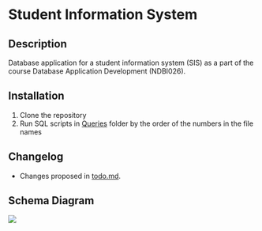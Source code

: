 # Student Information System

## Description
Database application for a student information system (SIS) as a part of the course Database Application Development (NDBI026).

## Installation
1. Clone the repository
2. Run SQL scripts in [Queries](./Queries/) folder by the order of the numbers in the file names

## Changelog
- Changes proposed in [todo.md](./todo.md).

## Schema Diagram
[![](https://mermaid.ink/svg/pako:eNrtWltv2jAU_iuRn1aJIm7hEml7WbeXaRJSpz1MSJGbGIhKEmQ7pQz473OuJNiOTZtKtIOn4nw-3_E53zm2aXbACV0ELIDwnQcXGPqzwEg-s2AGooHZH0-G3XF7ijAJ2YixS58HkY-w5xjrZNz2XGMGpj9mIJ8df54gdpYQfzI7NwbyobdiGDkigD6qBZAICzGz4MB8rXj7C0FniTDvLk0f5P62jO8Sn7uM0EULjOQ-9RhkvQwDZDPrDwjLgaZ5Y2zQA_FovbVwPvccrQVOcZjkis9H-kCdEGEocytuhCH1WF63CGKi49A9jVwUUN4hkj6QR1zouQwUW9smXnFOuZBFF7q-R0jsefJViGEsbpQuTwxCjufDlbFYw9psEQppRGohTB0htiVAQRS_hhEmiA-ik4y_MqkORq5H6x1ewWARwQWq17KLiIO9dRxCKRtBPiJUUBU5YAExzHUhS7cPn20HrqHj0a1-3ZMX1L040jxOQPotwOFq5b9O_SreRKmoYMqVO5WYizWO9BVn37PouNFKKT3eMeoxyTGFY2onf_I-JcMocGXPi6YDt3Y4tzcIPSpkvgodKBRfscDfHtpYxnGZTxs761D2HaJsKypppEDZ6SZX2dOq9jmosOA4lGznKgHT5ldtgiqwoksfJ2RLr6pRByxptTxY0Xf5CaomLJghaMcir4W9lgfqteYaHR3L_jIldVbS0zZQKXYZ9LhuQT_SmKRoTYKIZ6e5zElymeHOnKzuNA2EO4NKt1NhjLVy3khO-I3j4yejWHR139OdVNoKdadUt0bdWS_aJk-M1BXb-SpWpE1f65eYiNp76H5_e7vfGaIrtcVGixqJTYrvVQ1YCHkL-T0yMVEcPk5tFPcSgYlijbGJY8GdmjgezQULacJG7mNsopDkqYXKWV1gpAhWbOXYRc81o-ULf_Q-z5LWGTcxuZeqhp9jfP5i5Igri6BKJDQ55D3wVFQu5ikgV54rzwXxCG9d-o2Bn35Gj7hyvyzNYvKmM17eKZXkObgh7vJ5QIu_POGCfZDfvNXSk8zV0N2VVcJaOSbX0xbQJnhPSquGVlFX74BVUEY1zE3X0Juxn94ytORcXHv1dfx_8cgKskykW4n1TJJiKBNpVoEOTwmkJCxhr8wXwCz_AU8tK8lcDXVdWcl5KVbSv0mmP4ofoAV8hH3oucACyQ_TM0CXyM_suRA_xrADw8GIhvfbwAEWxRFqgWgd_68qe9kJWHO4Imx0DYM_YejnIPYVWDvwDKzbfrs36k0G_Z456vVNsz_ptcAWWN1h25yMO53ueDDqmoPB8NACfxMLnfbYHA0nbMX9waA7MvtmC8RvXoT4Z_qqVfLG1eEfoq_JVg)](https://mermaid.ink/svg/pako:eNrtWltv2jAU_iuRn1aJIm7hEml7WbeXaRJSpz1MSJGbGIhKEmQ7pQz473OuJNiOTZtKtIOn4nw-3_E53zm2aXbACV0ELIDwnQcXGPqzwEg-s2AGooHZH0-G3XF7ijAJ2YixS58HkY-w5xjrZNz2XGMGpj9mIJ8df54gdpYQfzI7NwbyobdiGDkigD6qBZAICzGz4MB8rXj7C0FniTDvLk0f5P62jO8Sn7uM0EULjOQ-9RhkvQwDZDPrDwjLgaZ5Y2zQA_FovbVwPvccrQVOcZjkis9H-kCdEGEocytuhCH1WF63CGKi49A9jVwUUN4hkj6QR1zouQwUW9smXnFOuZBFF7q-R0jsefJViGEsbpQuTwxCjufDlbFYw9psEQppRGohTB0htiVAQRS_hhEmiA-ik4y_MqkORq5H6x1ewWARwQWq17KLiIO9dRxCKRtBPiJUUBU5YAExzHUhS7cPn20HrqHj0a1-3ZMX1L040jxOQPotwOFq5b9O_SreRKmoYMqVO5WYizWO9BVn37PouNFKKT3eMeoxyTGFY2onf_I-JcMocGXPi6YDt3Y4tzcIPSpkvgodKBRfscDfHtpYxnGZTxs761D2HaJsKypppEDZ6SZX2dOq9jmosOA4lGznKgHT5ldtgiqwoksfJ2RLr6pRByxptTxY0Xf5CaomLJghaMcir4W9lgfqteYaHR3L_jIldVbS0zZQKXYZ9LhuQT_SmKRoTYKIZ6e5zElymeHOnKzuNA2EO4NKt1NhjLVy3khO-I3j4yejWHR139OdVNoKdadUt0bdWS_aJk-M1BXb-SpWpE1f65eYiNp76H5_e7vfGaIrtcVGixqJTYrvVQ1YCHkL-T0yMVEcPk5tFPcSgYlijbGJY8GdmjgezQULacJG7mNsopDkqYXKWV1gpAhWbOXYRc81o-ULf_Q-z5LWGTcxuZeqhp9jfP5i5Igri6BKJDQ55D3wVFQu5ikgV54rzwXxCG9d-o2Bn35Gj7hyvyzNYvKmM17eKZXkObgh7vJ5QIu_POGCfZDfvNXSk8zV0N2VVcJaOSbX0xbQJnhPSquGVlFX74BVUEY1zE3X0Juxn94ytORcXHv1dfx_8cgKskykW4n1TJJiKBNpVoEOTwmkJCxhr8wXwCz_AU8tK8lcDXVdWcl5KVbSv0mmP4ofoAV8hH3oucACyQ_TM0CXyM_suRA_xrADw8GIhvfbwAEWxRFqgWgd_68qe9kJWHO4Imx0DYM_YejnIPYVWDvwDKzbfrs36k0G_Z456vVNsz_ptcAWWN1h25yMO53ueDDqmoPB8NACfxMLnfbYHA0nbMX9waA7MvtmC8RvXoT4Z_qqVfLG1eEfoq_JVg)
